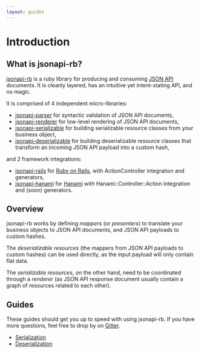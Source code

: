 ```yaml
---
layout: guides
---
```

# Introduction

## What is jsonapi-rb?
[jsonapi-rb](https://github.com/jsonapi-rb/jsonapi-rb) is a ruby library for
producing and consuming [JSON API](http://jsonapi.org) documents. It is cleanly
layered, has an intuitive yet intent-stating API, and no magic.

It is comprised of 4 independent micro-libraries:

+ [jsonapi-parser](https://github.com/jsonapi-rb/parser) for syntactic
validation of JSON API documents,
+ [jsonapi-renderer](https://github.com/jsonapi-rb/renderer) for low-level
rendering of JSON API documents,
+ [jsonapi-serializable](https://github.com/jsonapi-rb/serializable) for
building serializable resource classes from your business object,
+ [jsonapi-deserializable](https://github.com/jsonapi-rb/deserializable) for
building deserializable resource classes that transform an incoming JSON API
payload into a custom hash,

and 2 framework integrations:

+ [jsonapi-rails](https://github.com/jsonapi-rb/rails) for
[Ruby on Rails](http://rubyonrails.org), with ActionController integration and
generators,
+ [jsonapi-hanami](https://github.com/jsonapi-rb/hanami) for
[Hanami](http://hanamirb.org) with Hanami::Controller::Action integration and
(soon) generators.

## Overview

jsonapi-rb works by defining *mappers* (or *presenters*) to translate your
business objects to JSON API documents, and JSON API payloads to custom hashes.

The *deserializable resources* (the mappers from JSON API payloads to custom
hashes) can be used directly, as the input payload will only contain flat data.

The *serializable resources*, on the other hand, need to be coordinated through
a *renderer* (as JSON API response document usually contain a graph of resources
related to each other).

## Guides

These guides should get you up to speed with using jsonapi-rb. If you have more
questions, feel free to drop by on [Gitter](http://gitter.im/jsonapi-rb).

+ [Serialization](/guides/serialization)
+ [Deserialization](/guides/deserialization)
